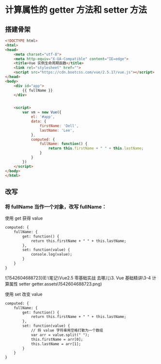 # 计算属性的 getter 方法和 setter 方法



## 搭建骨架

```html
<!DOCTYPE html>
<html>
<head>
    <meta charset="utf-8">
    <meta http-equiv="X-UA-Compatible" content="IE=edge">
    <title>Vue 实例生命周期函数</title>
    <link rel="stylesheet" href="">
    <script src="https://cdn.bootcss.com/vue/2.5.17/vue.js"></script>
</head> 
<body>
    <div id="app">
        {{ fullName }}
    </div>


    <script>
        var vm = new Vue({
            el: '#app',
            data: {
                firstName: 'Dell',
                lastName: 'Lee',
            },
            computed: {
                fullName: function() {
                    return this.firstName + " " + this.lastName;
                }
            }
        })
    </script>
</body>
</html>  
```



## 改写



### 将 fullName 当作一个对象，改写 fullName：



使用 get 获得 value

```html
computed: {
    fullName: {
        get: function() {
            return this.firstName + " " + this.lastName;
        },
		set: function(value) {
			console.log(value);
		}
    }
}
```

![1542604688723](E:\笔记\Vue2.5 零基础实战 去哪儿\3. Vue 基础精讲\3-4 计算属性 setter getter.assets\1542604688723.png)



使用 set 改变 value

```html
computed: {
    fullName: {
        get: function() {
            return this.firstName + " " + this.lastName;
        },
        set: function(value) {
            // 将 value 字符串用空格打散为一个数组
            var arr = value.split(" ");
            this.firstName = arr[0];
            this.lastName = arr[1];
        }
    }
} 
```



